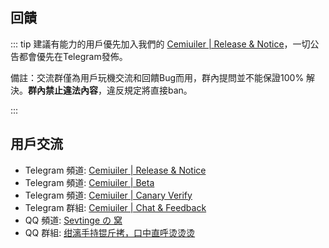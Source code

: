 ﻿## 回饋

::: tip 建議有能力的用戶優先加入我們的 [Cemiuiler | Release & Notice](https://t.me/s/cemiuiler_release)，一切公告都會優先在Telegram發佈。

備註：交流群僅為用戶玩機交流和回饋Bug而用，群內提問並不能保證100% 解決。**群內禁止違法內容**，違反規定將直接ban。 

:::
## 用戶交流

- Telegram 頻道: [Cemiuiler | Release & Notice](https://t.me/s/cemiuiler_release)
- Telegram 頻道: [Cemiuiler | Beta](https://t.me/s/cemiuiler_beta)
- Telegram 頻道: [Cemiuiler | Canary Verify](https://t.me/s/cemiuiler_canary_verify)
- Telegram 群組: [Cemiuiler | Chat & Feedback](https://t.me/cemiuiler_chatfree)
- QQ 頻道: [Sevtinge の 窝](https://pd.qq.com/s/35ooe0ssj)
- QQ 群組: [绀漓手持锟斤拷，口中直呼烫烫烫](https://jq.qq.com/?_wv=1027&k=TedCJq8V)
